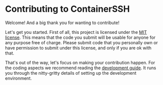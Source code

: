 # Contributing to ContainerSSH

Welcome! And a big thank you for wanting to contribute!

Let's get you started. First of all, this project is licensed under the [MIT license](LICENSE.md). This means that the code you submit will be usable for anyone for any purpose free of charge. Please submit code that you personally own or have permission to submit under this license, and only if you are ok with that.

That's out of the way, let's focus on making your contribution happen. For the coding aspects we recommend reading the [development guide](https://containerssh.io/development/). It runs you through the nitty-gritty details of setting up the development environment.